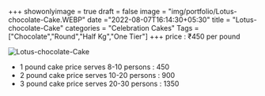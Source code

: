 +++
showonlyimage = true
draft = false
image = "img/portfolio/Lotus-chocolate-Cake.WEBP"
date ="2022-08-07T16:14:30+05:30"
title = "Lotus-chocolate-Cake"
categories = "Celebration Cakes"
Tags = ["Chocolate","Round","Half Kg","One Tier"]
+++
price : ₹450 per pound
<!--more-->
![Lotus-chocolate-Cake](/img/portfolio/Lotus-chocolate-Cake.WEBP)
* 1 pound cake price serves 8-10 persons : 450
* 2 pound cake price serves 10-20 persons : 900
* 3 pound cake price serves 20-30 persons : 1350
